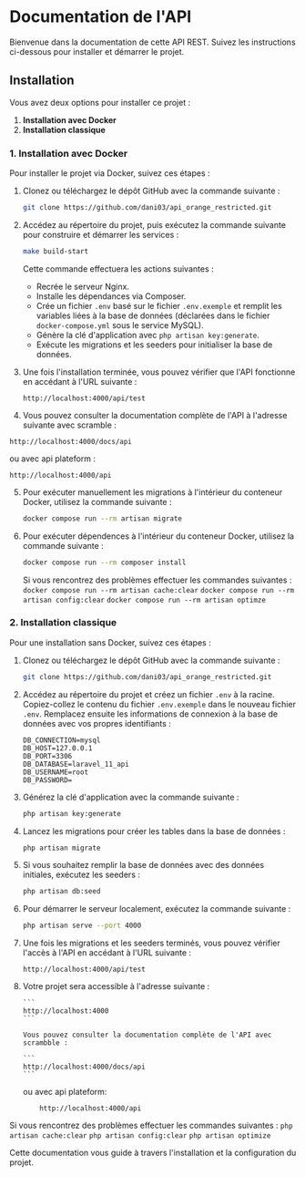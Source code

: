 # Documentation de l'API

Bienvenue dans la documentation de cette API REST. Suivez les instructions ci-dessous pour installer et démarrer le projet.

## Installation

Vous avez deux options pour installer ce projet :

1. **Installation avec Docker**
2. **Installation classique**

### 1. Installation avec Docker

Pour installer le projet via Docker, suivez ces étapes :

1. Clonez ou téléchargez le dépôt GitHub avec la commande suivante :

    ```bash
    git clone https://github.com/dani03/api_orange_restricted.git
    ```

2. Accédez au répertoire du projet, puis exécutez la commande suivante pour construire et démarrer les services :

    ```bash
    make build-start
    ```

    Cette commande effectuera les actions suivantes :

    - Recrée le serveur Nginx.
    - Installe les dépendances via Composer.
    - Crée un fichier `.env` basé sur le fichier `.env.exemple` et remplit les variables liées à la base de données (déclarées dans le fichier `docker-compose.yml` sous le service MySQL).
    - Génère la clé d'application avec `php artisan key:generate`.
    - Exécute les migrations et les seeders pour initialiser la base de données.

3. Une fois l'installation terminée, vous pouvez vérifier que l'API fonctionne en accédant à l'URL suivante :

    ```
    http://localhost:4000/api/test
    ```

4. Vous pouvez consulter la documentation complète de l'API à l'adresse suivante avec scramble :

```
http://localhost:4000/docs/api

```

ou avec api plateform :

```
http://localhost:4000/api

```

5. Pour exécuter manuellement les migrations à l'intérieur du conteneur Docker, utilisez la commande suivante :
    ```bash
    docker compose run --rm artisan migrate
    ```
6. Pour exécuter dépendences à l'intérieur du conteneur Docker, utilisez la commande suivante :

    ```bash
    docker compose run --rm composer install
    ```

    Si vous rencontrez des problèmes
    effectuer les commandes suivantes :
    `docker compose run --rm artisan cache:clear`
    `docker compose run --rm artisan config:clear`
    `docker compose run --rm artisan optimze`

### 2. Installation classique

Pour une installation sans Docker, suivez ces étapes :

1.  Clonez ou téléchargez le dépôt GitHub avec la commande suivante :

    ```bash
    git clone https://github.com/dani03/api_orange_restricted.git
    ```

2.  Accédez au répertoire du projet et créez un fichier `.env` à la racine. Copiez-collez le contenu du fichier `.env.exemple` dans le nouveau fichier `.env`. Remplacez ensuite les informations de connexion à la base de données avec vos propres identifiants :

    ```plaintext
    DB_CONNECTION=mysql
    DB_HOST=127.0.0.1
    DB_PORT=3306
    DB_DATABASE=laravel_11_api
    DB_USERNAME=root
    DB_PASSWORD=
    ```

3.  Générez la clé d'application avec la commande suivante :

    ```bash
    php artisan key:generate
    ```

4.  Lancez les migrations pour créer les tables dans la base de données :

    ```bash
    php artisan migrate
    ```

5.  Si vous souhaitez remplir la base de données avec des données initiales, exécutez les seeders :

    ```bash
    php artisan db:seed
    ```

6.  Pour démarrer le serveur localement, exécutez la commande suivante :

    ```bash
    php artisan serve --port 4000
    ```

7.  Une fois les migrations et les seeders terminés, vous pouvez vérifier l'accès à l'API en accédant à l'URL suivante :

    ```
    http://localhost:4000/api/test
    ```

8.  Votre projet sera accessible à l'adresse suivante :

        ```
        http://localhost:4000
        ```

        Vous pouvez consulter la documentation complète de l'API avec scrambble :

        ```
        http://localhost:4000/docs/api
        ```

    ou avec api plateform:

    ```
        http://localhost:4000/api
    ```

Si vous rencontrez des problèmes
effectuer les commandes suivantes :
`php artisan cache:clear`
`php artisan config:clear`
`php artisan optimize`

Cette documentation vous guide à travers l'installation et la configuration du projet.
